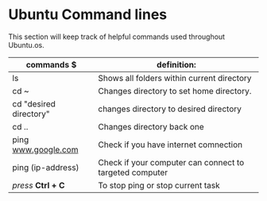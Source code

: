 # Ubuntu Command lines

This section will keep track of helpful commands used throughout Ubuntu.os.

|                commands  $                   |                           definition:                              |
|----------------------------------------------|--------------------------------------------------------------------|
|  ls                                          |    Shows all folders within current directory                      |
|  cd ~                                        |    Changes directory to set home directory.                        |
|  cd "desired directory"                      |    changes directory to desired directory                          |
|  cd ..                                       |    Changes directory back one                                      |
|  ping www.google.com                         |    Check if you have internet comnection      |
|  ping (ip-address)                           |    Check if your computer can connect to targeted computer         |
|  *press* **Ctrl + C**                    |    To stop ping or stop current task                               |
